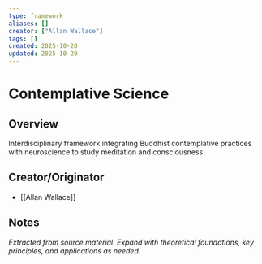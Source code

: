 ```yaml
---
type: framework
aliases: []
creator: ["Allan Wallace"]
tags: []
created: 2025-10-20
updated: 2025-10-20
---
```


# Contemplative Science

## Overview

Interdisciplinary framework integrating Buddhist contemplative practices with neuroscience to study meditation and consciousness

## Creator/Originator

- [[Allan Wallace]]

## Notes

*Extracted from source material. Expand with theoretical foundations, key principles, and applications as needed.*
